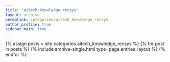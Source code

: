 ```yaml
---
title: "aitech-knowledge-recsys"
layout: archive
permalink: categories/aitech_knowledge_recsys
author_profile: true
sidebar_main: true
---
```



{% assign posts = site.categories.aitech_knowledge_recsys %}
{% for post in posts %} {% include archive-single.html type=page.entries_layout %} {% endfor %}